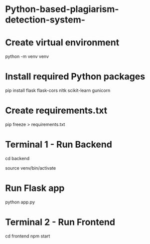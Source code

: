 # Python-based-plagiarism-detection-system-


# Create virtual environment
python -m venv venv

# Install required Python packages
pip install flask flask-cors nltk scikit-learn gunicorn

# Create requirements.txt
pip freeze > requirements.txt

# Terminal 1 - Run Backend
cd backend

source venv/bin/activate
# Run Flask app
python app.py

# Terminal 2 - Run Frontend
cd frontend
npm start

